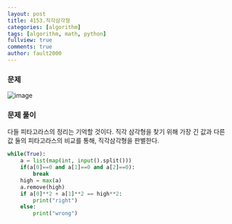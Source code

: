 ```yaml
---
layout: post
title: 4153.직각삼각형
categories: [algorithm]
tags: [algorithm, math, python]
fullview: true
comments: true
author: fault2000
---
```

<h3>문제</h3>

![image](https://user-images.githubusercontent.com/73513005/148473954-34238402-d175-4eef-b056-7b9518ff59e2.png)

<h3>문제 풀이</h3>

다들 피타고라스의 정리는 기억할 것이다. 직각 삼각형을 찾기 위해 가장 긴 값과 다른 값 둘의 피타고라스의 비교를 통해, 직각삼각형을 판별한다.

```python
while(True):
    a = list(map(int, input().split()))
    if(a[0]==0 and a[1]==0 and a[2]==0):
        break
    high = max(a)
    a.remove(high)
    if a[0]**2 + a[1]**2 == high**2:
        print("right")
    else:
        print("wrong")
```